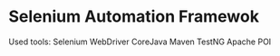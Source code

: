 # Selenium Automation Framewok
Used tools:
            Selenium WebDriver
            CoreJava
            Maven
            TestNG
            Apache POI
            
